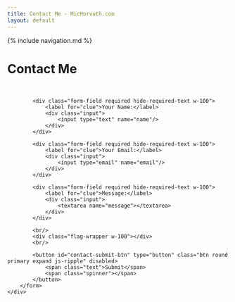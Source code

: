 ```yaml
---
title: Contact Me - MicHorvath.com
layout: default
---
```


<link rel="stylesheet" type="text/css" href="/assets/css/contact.css">
{% include navigation.md %}
<div class="center-center-wrapper">
    <div class="center-center-container">
        <form id="contact-form">
            <h1>Contact Me</h1><br/>

            <div class="form-field required hide-required-text w-100">
                <label for="clue">Your Name:</label>
                <div class="input">
                    <input type="text" name="name"/>
                </div>
            </div>

            <div class="form-field required hide-required-text w-100">
                <label for="clue">Your Email:</label>
                <div class="input">
                    <input type="email" name="email"/>
                </div>
            </div>

            <div class="form-field required hide-required-text w-100">
                <label for="clue">Message:</label>
                <div class="input">
                    <textarea name="message"></textarea>
                </div>
            </div>

            <br/>
            <div class="flag-wrapper w-100"></div>
            <br/>

            <button id="contact-submit-btn" type="button" class="btn round primary expand js-ripple" disabled>
                <span class="text">Submit</span>
                <span class="spinner"></span>
            </button>
        </form>
    </div>
</div>
<script src="/assets/js/jquery/3.2.1/jquery.min.js" type="text/javascript"></script>
<script src="/assets/js/core.js" type="text/javascript"></script>
<script src="/assets/js/contact.js" type="text/javascript"></script>
